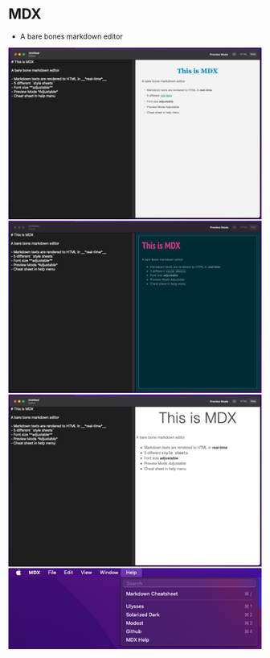 # MDX

- A bare bones markdown editor

<img src="images/0.png" width="600"/>
<img src="images/1.png" width="600"/>
<img src="images/2.png" width="600"/>
<img src="images/3.png" width="600"/>
